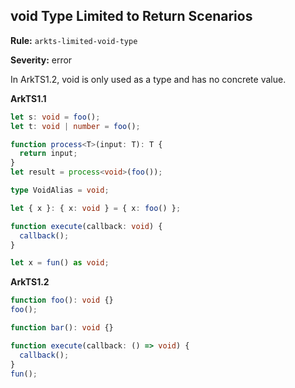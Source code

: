 ## void Type Limited to Return Scenarios

**Rule:** `arkts-limited-void-type`

**Severity:** error

In ArkTS1.2, void is only used as a type and has no concrete value.

**ArkTS1.1**
```typescript
let s: void = foo();
let t: void | number = foo();

function process<T>(input: T): T {
  return input;
}
let result = process<void>(foo()); 

type VoidAlias = void; 

let { x }: { x: void } = { x: foo() };

function execute(callback: void) {
  callback();
}

let x = fun() as void;
```

**ArkTS1.2**
```typescript
function foo(): void {}
foo();

function bar(): void {}

function execute(callback: () => void) {
  callback();
}
fun();
```